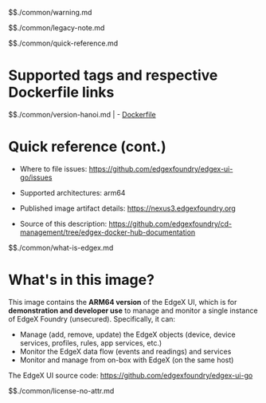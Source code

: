 $$./common/warning.md

$$./common/legacy-note.md

$$./common/quick-reference.md

# Supported tags and respective Dockerfile links

$$./common/version-hanoi.md |
        - [Dockerfile](https://github.com/edgexfoundry/edgex-ui-go/blob/v1.3.0/Dockerfile)

# Quick reference (cont.)

- Where to file issues: https://github.com/edgexfoundry/edgex-ui-go/issues

- Supported architectures: arm64

- Published image artifact details: https://nexus3.edgexfoundry.org

- Source of this description: https://github.com/edgexfoundry/cd-management/tree/edgex-docker-hub-documentation

$$./common/what-is-edgex.md

# What's in this image?

This image contains the **ARM64 version** of the EdgeX UI, which is for **demonstration and developer use** to manage and monitor a single instance of EdgeX Foundry (unsecured).  Specifically, it can:
- Manage (add, remove, update) the EdgeX objects (device, device services, profiles, rules, app services, etc.)
- Monitor the EdgeX data flow (events and readings) and services
- Monitor and manage from on-box with EdgeX (on the same host)

The EdgeX UI source code: https://github.com/edgexfoundry/edgex-ui-go

$$./common/license-no-attr.md
